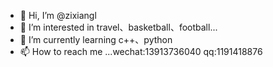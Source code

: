 - 👋 Hi, I’m @zixiangl
- 👀 I’m interested in travel、basketball、football...
- 🌱 I’m currently learning c++、python
- 📫 How to reach me ...wechat:13913736040 qq:1191418876

<!---
zixiangl/zixiangl is a ✨ special ✨ repository because its `README.md` (this file) appears on your GitHub profile.
You can click the Preview link to take a look at your changes.
--->
